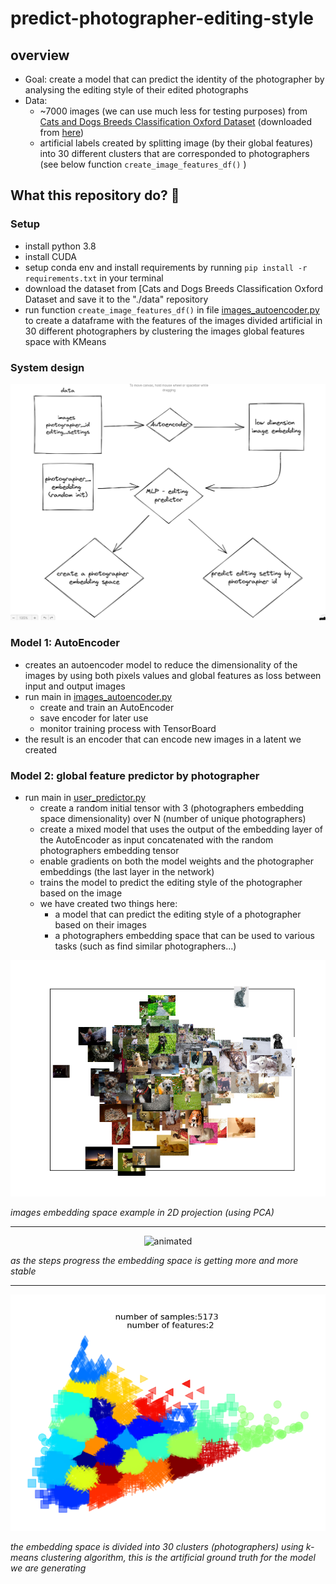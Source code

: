 # predict-photographer-editing-style


## overview

- Goal: create a model that can predict the identity of the photographer by analysing the editing style of their edited photographs
- Data:
  - ~7000 images (we can use much less for testing purposes)
    from [Cats and Dogs Breeds Classification Oxford Dataset](https://www.kaggle.com/c/dogs-vs-cats/data) (downloaded
    from [here](https://www.kaggle.com/c/dogs-vs-cats/data))
  - artificial labels created by splitting image (by their global features) into 30 different clusters that are corresponded to photographers (see below function `create_image_features_df()` )

## What this repository do? 🚀

### Setup
- install python 3.8
- install CUDA
- setup conda env and install requirements by running `pip install -r requirements.txt` in your terminal
- download the dataset from [Cats and Dogs Breeds Classification Oxford Dataset and save it to the "./data" repository
- run function `create_image_features_df()` in file [images_autoencoder.py](images_autoencoder.py) to create a dataframe
  with the features of the images divided artificial in 30 different photographers by clustering the images global
  features space with KMeans
### System design
<p align="center"><img src="assets/system_design.png"/></p>

### Model 1: AutoEncoder

- creates an autoencoder model to reduce the dimensionality of the images by using both pixels values and global features as
  loss between input and output images 
- run main in [images_autoencoder.py](images_autoencoder.py)
  - create and train an AutoEncoder 
  - save encoder for later use
  - monitor training process with TensorBoard
- the result is an encoder that can encode new images in a latent we created

### Model 2: global feature predictor by photographer

- run main in [user_predictor.py](user_predictor.py)
  - create a random initial tensor with 3 (photographers embedding space dimensionality) over N (number of unique
    photographers)
  - create a mixed model that uses the output of the embedding layer of the AutoEncoder as input concatenated with the
    random photographers embedding tensor
  - enable gradients on both the model weights and the photographer embeddings (the last layer in the network)
  - trains the model to predict the editing style of the photographer based on the image
  - we have created two things here:
      - a model that can predict the editing style of a photographer based on their images
      - a photographers embedding space that can be used to various tasks (such as find similar photographers...)


<p align="center"><img src="assets/image_embedding_space.png"/></p>

*images embedding space example in 2D projection (using PCA)*

---
<p align="center">
  <img src="https://user-images.githubusercontent.com/45449223/205977149-3905c131-b797-4f55-a4f9-54ee002c6216.gif" alt="animated" />

*as the steps progress the embedding space is getting more and more stable*

---
<p align="center"><img src="assets/kmeans_photographers_2D_30_classes.png"/></p>

*the embedding space is divided into 30 clusters (photographers) using k-means clustering algorithm, this is the artificial ground truth for the model we are generating*




